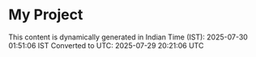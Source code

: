 # My Project

This content is dynamically generated in Indian Time (IST): 2025-07-30 01:51:06 IST
Converted to UTC: 2025-07-29 20:21:06 UTC
